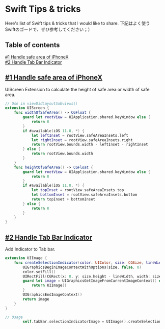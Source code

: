 # Swift Tips & tricks
Here's list of Swift tips & tricks that I would like to share.
下記はよく使うSwiftのゴードで、ぜひ参考してください；）

## Table of contents

[#1 Handle safe area of iPhoneX](https://github.com/Jack7a5aGitHub/iOS_SwiftTipsAndUsefulCode#1-Handle-safe-area-of-iPhoneX)<br />
[#2 Handle Tab Bar Indicator](https://github.com/Jack7a5aGitHub/iOS_SwiftTipsAndUsefulCode#2-Handle-Tab-Bar-Indicator)<br />

## [#1 Handle safe area of iPhoneX]()

UIScreen Extension to calculate the height of safe area or width of safe area.

```swift
// Use in viewDidLayoutSubviews()
extension UIScreen {
    func widthOfSafeArea() -> CGFloat {
        guard let rootView = UIApplication.shared.keyWindow else {
            return 0   
        }
        if #available(iOS 11.0, *) {
            let leftInset = rootView.safeAreaInsets.left
            let rightInset = rootView.safeAreaInsets.right
            return rootView.bounds.width - leftInset - rightInset
        } else {
            return rootView.bounds.width   
        }      
    }    
    func heightOfSafeArea() -> CGFloat {    
        guard let rootView = UIApplication.shared.keyWindow else {
            return 0     
        }      
        if #available(iOS 11.0, *) {          
            let topInset = rootView.safeAreaInsets.top           
            let bottomInset = rootView.safeAreaInsets.bottom        
            return topInset + bottomInset
        } else {
            return 0   
        }  
    }
}
```
## [#2 Handle Tab Bar Indicator]()

Add Indicator to Tab bar.

```swift
extension UIImage {
    func createSelectionIndicator(color: UIColor, size: CGSize, lineWidth: CGFloat) -> UIImage {
        UIGraphicsBeginImageContextWithOptions(size, false, 0)
        color.setFill()
        UIRectFill(CGRect(x: 0, y: size.height - lineWidth, width: size.width, height: lineWidth))
        guard let image = UIGraphicsGetImageFromCurrentImageContext() else {
            return UIImage()
        }
        UIGraphicsEndImageContext()
        return image
    }
}

// Usage 
        self.tabBar.selectionIndicatorImage = UIImage().createSelectionIndicator(color: #colorLiteral(red: 0.07843137255, green: 0.4901960784, blue: 0.7529411765, alpha: 1), size: CGSize(width: tabBar.frame.width / CGFloat(tabBar.items.count), height: tabBar.frame.height), lineWidth: 2.0)
```
